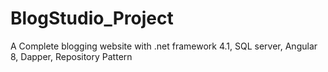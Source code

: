 # BlogStudio_Project
A Complete blogging website with .net framework 4.1, SQL server, Angular 8, Dapper, Repository Pattern
